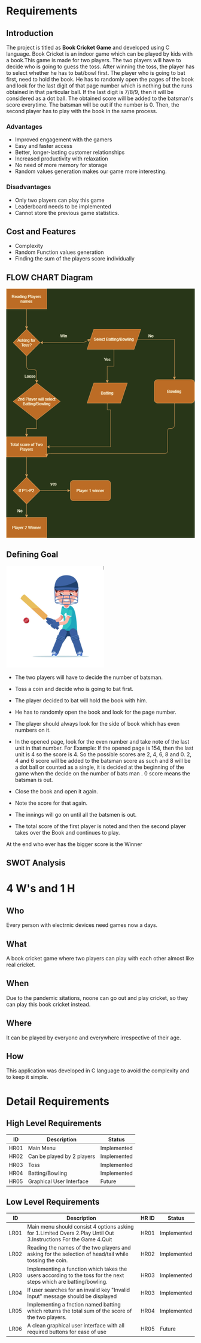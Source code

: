 # Requirements

 ## Introduction

The project is titled as **Book Cricket Game** and developed using C language. Book Cricket is an indoor game which can be played by kids with a book.This game is made for two players. The two players will have to decide who is going to guess the toss. After winning the toss, the player has to select whether he has to bat/bowl first. The player who is going to bat first, need to hold the book. He has to randomly open the pages of the book and look for the last digit of that page number which is nothing but the runs obtained in that particular ball. If the last digit is 7/8/9, then it will be considered as a dot ball. The obtained score will be added to the batsman's score everytime. The batsman will be out if the number is 0. Then, the second player has to play with the book in the same process.


### Advantages

 - Improved engagement with the gamers
 - Easy and faster access 
 - Better, longer-lasting customer relationships
 - Increased productivity with relaxation
 - No need of more memory for storage 
 - Random values generation makes our game more interesting.
 
 ### Disadvantages
 - Only two players can play this game
 - Leaderboard needs to be implemented
 - Cannot store the previous game statistics.
 
## Cost and Features
 - Complexity 
 - Random Function values generation
 - Finding the sum of the players score individually

## FLOW CHART Diagram
![FLOWCHART Diagram](https://github.com/naresh9908/M1_IndoorGame_BookCricket/blob/main/5_RelatedImageslink/flowchart.png)

##  Defining Goal
 ![Defining Goal](https://github.com/naresh9908/M1_IndoorGame_BookCricket/blob/main/5_RelatedImageslink/Cricket%20game.png)

- The two players will have to decide the number of batsman.
- Toss a coin and decide who is going to bat first.
 - The player decided to bat will hold the book with him.
- He has to randomly open the book and look for the page number.
- The player should always look for the side of book which has even numbers on it.
- In the opened page, look for the even number and take note of the last unit in that number. For Example: If the opened page is 154, then the last unit is 4 so the score is 4. So the possible scores are 2, 4, 6, 8 and 0.
2, 4 and 6 score will be added to the batsman score as such and 8 will be a dot ball or counted as a single, it is decided at the beginning of the game when the decide on the number of bats man . 0 score means the batsman is out.

- Close the book and open it again.

- Note the score for that again.

- The innings will go on until all the batsmen is out.

- The total score of the first player is noted and then the second player takes over the Book and continues to play.

At the end who ever has the bigger score is the Winner  
## SWOT Analysis
 
# 4 W's and 1 H

## Who
Every person with electrnic devices need games now a days.

## What
A book cricket game where two players can play with each other almost like real cricket.

## When

Due to the pandemic sitations, noone can go out and play cricket, so they can play this book cricket instead.

## Where

It can be played by everyone and everywhere irrespective of their age. 

## How

This application was developed in C language to avoid the complexity and to keep it simple. 


# Detail Requirements

## High Level Requirements
| ID | Description | Status |
|--|--|--|
| HR01 |Main Menu  | Implemented |
| HR02 | Can be played by 2 players | Implemented |
| HR03 | Toss |  Implemented |
| HR04 | Batting/Bowling |  Implemented |
| HR05 | Graphical User Interface | Future |


## Low Level Requirements 

| ID | Description | HR ID | Status |
|--|--|--|--|
| LR01 |Main menu should consist 4 options asking for 1.Limited Overs 2.Play Until Out 3.Instructions For the Game 4.Quit  | HR01| Implemented |
| LR02 | Reading the names of the two players and asking for the selection of head/tail while tossing the coin. | HR02| Implemented |
 LR03 | Implementing a function which takes the users according to the toss for the next steps which are batting/bowling. | HR03| Implemented |
| LR04 | If user searches for an invalid key "Invalid Input" message should be displayed | HR03| Implemented |
| LR05 |Implementing a fnction named batting which returns the total sum of the score of the two players. | HR04| Implemented |
| LR06 |A clean graphical user interface with all required buttons for ease of use  | HR05| Future |